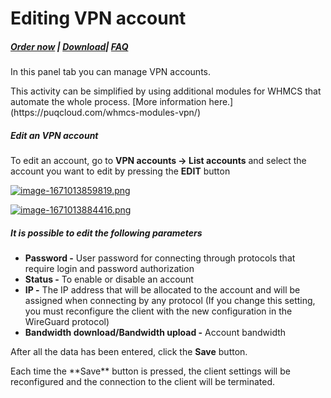 # Editing VPN account

##### [Order now](https://panel.puqcloud.com/index.php?rp=/store/puqvpn) | [Download](https://download.puqcloud.com/cp/puqvpncp/)| [FAQ](https://faq.puqcloud.com)

In this panel tab you can manage VPN accounts.

<p class="callout success">This activity can be simplified by using additional modules for WHMCS that automate the whole process. [More information here.](https://puqcloud.com/whmcs-modules-vpn/)</p>

##### Edit an VPN account

To edit an account, go to **VPN accounts -&gt; List accounts** and select the account you want to edit by pressing the **EDIT** button

[![image-1671013859819.png](https://doc.puq.info/uploads/images/gallery/2022-12/scaled-1680-/image-1671013859819.png)](https://doc.puq.info/uploads/images/gallery/2022-12/image-1671013859819.png)

[![image-1671013884416.png](https://doc.puq.info/uploads/images/gallery/2022-12/scaled-1680-/image-1671013884416.png)](https://doc.puq.info/uploads/images/gallery/2022-12/image-1671013884416.png)

##### It is possible to edit the following parameters

- **Password -** User password for connecting through protocols that require login and password authorization
- **Status -** To enable or disable an account
- **IP -** The IP address that will be allocated to the account and will be assigned when connecting by any protocol (If you change this setting, you must reconfigure the client with the new configuration in the WireGuard protocol)
- **Bandwidth download/Bandwidth upload -** Account bandwidth

After all the data has been entered, click the **Save** button.

<p class="callout info">Each time the **Save** button is pressed, the client settings will be reconfigured and the connection to the client will be terminated.</p>